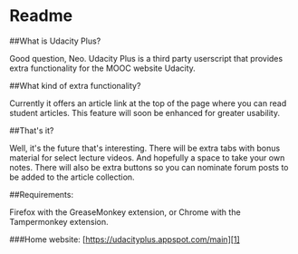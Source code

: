 # Readme
##What is Udacity Plus?

Good question, Neo. Udacity Plus is a third party userscript that provides extra functionality for the MOOC website Udacity.

##What kind of extra functionality?

Currently it offers an article link at the top of the page where you can read student articles. This feature will soon be enhanced for greater usability.

##That's it?

Well, it's the future that's interesting. There will be extra tabs with bonus material for select lecture videos. And hopefully a space to take your own notes. There will also be extra buttons so you can nominate forum posts to be added to the article collection.

##Requirements:

Firefox with the GreaseMonkey extension, or Chrome with the Tampermonkey extension.

###Home website:
[https://udacityplus.appspot.com/main][1]

  [1]: https://udacityplus.appspot.com/main